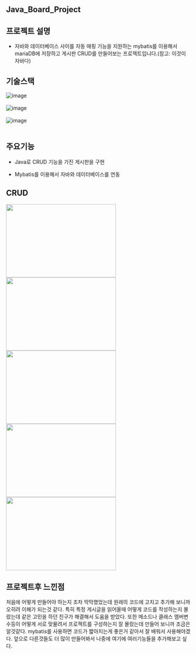 Java_Board_Project
----------------------------------------------------------------------------------------------------------------------------------------------
프로젝트 설명
----------------------------------------------------------------------------------------------------------------------------------------------
* 자바와 데이터베이스 사이를 자동 매핑 기능을 지원하는 mybatis를 이용해서 mariaDB에 저장하고 게시판 CRUD를 만들어보는 프로젝트입니다.(참고: 이것이자바다)

기술스택
-----------------------------------------------------------------------------------------------------------------------------------------------
![image](https://github.com/Jaehyuk-96/java_board_project/assets/145963663/b5061fc7-7708-48cb-8d5f-77ece6976f20)<br><br>
![image](https://github.com/Jaehyuk-96/java_board_project/assets/145963663/f0a53ea5-cc17-4a17-a5d9-8aef761f5932)<br><br>
![image](https://github.com/Jaehyuk-96/java_board_project/assets/145963663/a4c9afc5-30fe-44ed-b9af-3a2af679c328)<br><br>

주요기능
-----------------------------------------------------------------------------------------------------------------------------------------------
* Java로 CRUD 기능을 가진 게시판을 구현

* Mybatis를 이용해서 자바와 데이터베이스를 연동

CRUD
------------------------------------------------------------------------------------------------------------------------------------------------
<img src="https://github.com/Jaehyuk-96/java_board_project/assets/145963663/73c5bd66-9c49-4f37-a4dd-c0f42603e676" height="200px"  width="300px"/>
<img src="https://github.com/Jaehyuk-96/java_board_project/assets/145963663/df13d800-0fb0-4c52-9218-5404141de2f3" height="200px"  width="300px"/>
<img src="https://github.com/Jaehyuk-96/java_board_project/assets/145963663/4bcd8d50-4163-4607-b1cd-893a8b49b28b" height="200px"  width="300px"/>
<img src="https://github.com/Jaehyuk-96/java_board_project/assets/145963663/e094607b-85b0-4225-aca5-1a0be2af64a1" height="200px"  width="300px"/>
<img src="https://github.com/Jaehyuk-96/java_board_project/assets/145963663/4809a216-7222-4596-8451-ce62ebe605f4" height="200px"  width="300px"/>

프로젝트후 느낀점
------------------------------------------------------------------------------------------------------------------------------------------------
처음에 어떻게 만들어야 하는지 조차 막막했었는데 원래의 코드에 고치고 추가해 보니까 오히려 이해가 되는것 같다. 특히 특정 게시글을 읽어올때 어떻게 코드를 작성하는지 몰랐는데 같은 고민을 하던 친구가 해결해서 도움을 받았다. 또한  메소드나 클래스 멤버변수등이 어떻게 서로 맞물려서 프로젝트를 구성하는지 잘 몰랐는데 만들어 보니까 조금은 알것같다. mybatis를 사용하면 코드가 짧아지는게 좋은거 같아서 잘 배워서 사용해야겠다. 앞으로 다른것들도 더 많이 만들어봐서 나중에 여기에 여러기능들을 추가해보고 싶다.








